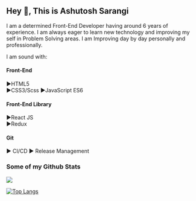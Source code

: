 ## Hey  👋, This is Ashutosh Sarangi

I am a determined Front-End Developer having around 6 years of experience. I am always eager to learn new technology and improving my self in Problem Solving areas.
I am Improving day by day personally and professionally.

 I am sound with:

#### Front-End
 ►HTML5  
 ►CSS3/Scss 
 ►JavaScript ES6

#### Front-End Library
 ►React JS  
 ►Redux 

#### Git 
 ► CI/CD
 ► Release Management

### Some of my Github Stats

<img src='https://github-readme-stats.vercel.app/api?username=Ashutoshsarangi&&show_icons=true&title_color=1074d7&icon_color=bb2acf&text_color=daf7dc&bg_color=151515'/>

[![Top Langs](https://github-readme-stats.vercel.app/api/top-langs/?username=Ashutoshsarangi&layout=compact)](https://github.com/Ashutoshsarangi/github-readme-stats)


